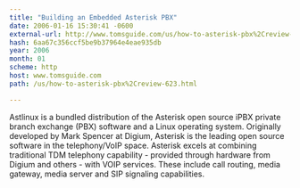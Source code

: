 ```yaml
---
title: "Building an Embedded Asterisk PBX"
date: 2006-01-16 15:30:41 -0600
external-url: http://www.tomsguide.com/us/how-to-asterisk-pbx%2Creview-623.html
hash: 6aa67c356ccf5be9b37964e4eae935db
year: 2006
month: 01
scheme: http
host: www.tomsguide.com
path: /us/how-to-asterisk-pbx%2Creview-623.html

---
```


Astlinux is a bundled distribution of the Asterisk open source iPBX private branch exchange (PBX) software and a Linux operating system. Originally developed by Mark Spencer at Digium, Asterisk is the leading open source software in the telephony/VoIP space. Asterisk excels at combining traditional TDM telephony capability - provided through hardware from Digium and others - with VOIP services. These include call routing, media gateway, media server and SIP signaling capabilities.
